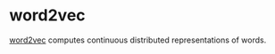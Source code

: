 # word2vec
[word2vec](https://code.google.com/archive/p/word2vec/) computes continuous distributed representations of words.
